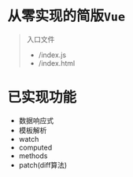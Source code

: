# 从零实现的简版`Vue`

> 入口文件
> - /index.js
> - /index.html

# 已实现功能

- 数据响应式
- 模板解析
- watch
- computed
- methods
- patch(diff算法)
